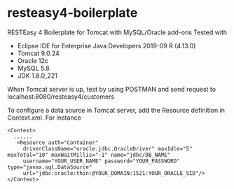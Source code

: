 # resteasy4-boilerplate
RESTEasy 4 Boilerplate for Tomcat with MySQL/Oracle add-ons
Tested with 
- Eclipse IDE for Enterprise Java Developers 2019-09 R (4.13.0)
- Tomcat 9.0.24
- Oracle 12c
- MySQL 5.8
- JDK 1.8.0_221

When Tomcat server is up, test by using POSTMAN and send request to localhost:8080/resteasy4/customers

To configure a data source in Tomcat server, add the Resource definition in Context.xml. For instance

```
<Context>
  ......
   <Resource auth="Container" 
     driverClassName="oracle.jdbc.OracleDriver" maxIdle="5" maxTotal="10" maxWaitMillis="-1" name="jdbc/DB_NAME"    
     username="YOUR_USER_NAME" password="YOUR_PASSWORD" type="javax.sql.DataSource" 
     url="jdbc:oracle:thin:@YOUR_DOMAIN:1521:YOUR_ORACLE_SID"/>
</Context>
```
